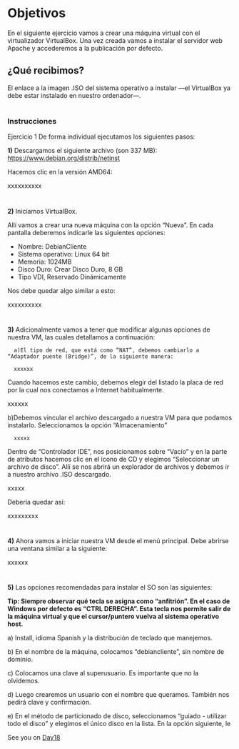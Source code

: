 


# Objetivos

En el siguiente ejercicio vamos a crear una máquina virtual con el virtualizador VirtualBox. Una vez creada vamos a instalar el servidor web Apache y accederemos a la publicación por defecto.

## ¿Qué recibimos?

El enlace a la imagen .ISO del sistema operativo a instalar —el VirtualBox ya debe estar instalado en nuestro ordenador—.

#
#

### Instrucciones

Ejercicio 1
De forma individual ejecutamos los siguientes pasos: 

****1)**** Descargamos el siguiente archivo (son 337 MB): https://www.debian.org/distrib/netinst 

Hacemos clic en la versión AMD64:


xxxxxxxxxx
#
#

****2)**** Iniciamos VirtualBox. 

Allí vamos a crear una nueva máquina con la opción “Nueva”. En cada pantalla deberemos indicarle las siguientes opciones:
* Nombre: DebianCliente
* Sistema operativo: Linux 64 bit
* Memoria: 1024MB
* Disco Duro: Crear Disco Duro, 8 GB
* Tipo VDI, Reservado Dinámicamente

Nos debe quedar algo similar a esto:


xxxxxxxxxx


#
#

****3)**** Adicionalmente vamos a tener que modificar algunas opciones de nuestra VM, las cuales detallamos a continuación:

      a)El tipo de red, que está como “NAT”, debemos cambiarlo a “Adaptador puente (Bridge)”, de la siguiente manera:
      
      xxxxxx
      
      
     





Cuando hacemos este cambio, debemos elegir del listado la placa de red por la cual nos conectamos a Internet habitualmente.


xxxxxx


b)Debemos vincular el archivo descargado a nuestra VM para que podamos instalarlo. Seleccionamos la opción “Almacenamiento”
      
      
      xxxxx
      
      
Dentro de “Controlador IDE”, nos posicionamos sobre “Vacío” y en la parte de atributos hacemos clic en el ícono de CD y elegimos “Seleccionar un archivo de disco”. Allí se nos abrirá un explorador de archivos y debemos ir a nuestro archivo .ISO descargado.


xxxxx




Debería quedar así:


xxxxxxxxx



#
#

****4)**** Ahora vamos a iniciar nuestra VM desde el menú principal. Debe abrirse una ventana similar a la siguiente:


xxxxxx

#
#

****5)**** Las opciones recomendadas para instalar el SO son las siguientes:

****Tip: Siempre observar qué tecla se asigna como “anfitrión”. En el caso de Windows por defecto es “CTRL DERECHA”. Esta tecla nos permite salir de la máquina virtual y que el cursor/puntero vuelva al sistema operativo host.****


a) Install, idioma Spanish y la distribución de teclado que manejemos.

b) En el nombre de la máquina, colocamos “debiancliente”, sin nombre de dominio.

c) Colocamos una clave al superusuario. Es importante que no la olvidemos.

d) Luego crearemos un usuario con el nombre que queramos. También nos pedirá clave y confirmación.

e) En el método de particionado de disco, seleccionamos “guiado - utilizar todo el disco” y elegimos el único disco en la lista. En la opción siguiente, le 













See you on [Day18](day18.md)
